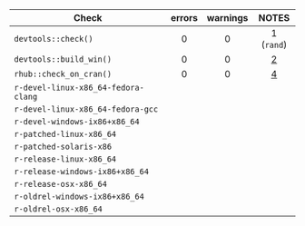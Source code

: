 | Check                   |      errors   | warnings  | NOTES |
| ----------------------- |:-------------:| :-------: | :---: |
| `devtools::check()`     |       0       |     0     |   1 (`rand`)   |
| `devtools::build_win()` |       0       |     0     |   [2](https://win-builder.r-project.org/q9J85CboQuDA/00check.log)   |
| `rhub::check_on_cran()` |       0       |     0     |   [4](https://builder.r-hub.io/status/volesti_0.0.0.tar.gz-46af77102a0c4d3ca0a2593ce6e572a6)   |
| `r-devel-linux-x86_64-fedora-clang` 
| `r-devel-linux-x86_64-fedora-gcc` |  
| `r-devel-windows-ix86+x86_64` |  
| `r-patched-linux-x86_64` |  
| `r-patched-solaris-x86` |  
| `r-release-linux-x86_64` |  
| `r-release-windows-ix86+x86_64` |  
| `r-release-osx-x86_64` |  
| `r-oldrel-windows-ix86+x86_64` |  
| `r-oldrel-osx-x86_64` |  

